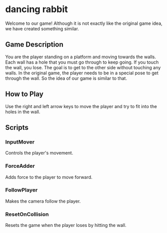 # dancing rabbit

Welcome to our game! Although it is not exactly like the original game idea, we have created something similar.  

## Game Description
You are the player standing on a platform and moving towards the walls. Each wall has a hole that you must go through to keep going. If you touch the wall, you lose. The goal is to get to the other side without touching any walls. In the original game, the player needs to be in a special pose to get through the wall. So the idea of our game is similar to that.

## How to Play
Use the right and left arrow keys to move the player and try to fit into the holes in the wall.

## Scripts

### InputMover
Controls the player's movement.

### ForceAdder
Adds force to the player to move forward.

### FollowPlayer
Makes the camera follow the player.

### ResetOnCollision
Resets the game when the player loses by hitting the wall.
